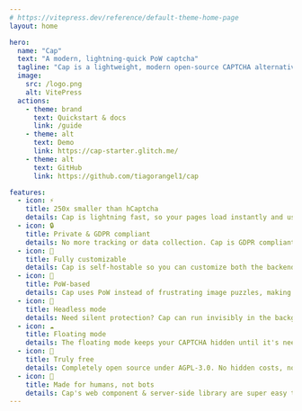```yaml
---
# https://vitepress.dev/reference/default-theme-home-page
layout: home

hero:
  name: "Cap"
  text: "A modern, lightning-quick PoW captcha"
  tagline: "Cap is a lightweight, modern open-source CAPTCHA alternative designed using SHA-256 PoW."
  image:
    src: /logo.png
    alt: VitePress
  actions:
    - theme: brand
      text: Quickstart & docs
      link: /guide
    - theme: alt
      text: Demo
      link: https://cap-starter.glitch.me/
    - theme: alt
      text: GitHub
      link: https://github.com/tiagorangel1/cap

features:
  - icon: ⚡️
    title: 250x smaller than hCaptcha
    details: Cap is lightning fast, so your pages load instantly and users don't wait around
  - icon: 🔒️
    title: Private & GDPR compliant
    details: No more tracking or data collection. Cap is GDPR compliant and keeps your users' data private
  - icon: 🌈
    title: Fully customizable
    details: Cap is self-hostable so you can customize both the backend & frontend — or you can just use CSS variables
  - icon: 🤖
    title: PoW-based
    details: Cap uses PoW instead of frustrating image puzzles, making it easier for humans and harder for bots
  - icon: 💨
    title: Headless mode
    details: Need silent protection? Cap can run invisibly in the background without any user interface
  - icon: ☁️
    title: Floating mode
    details: The floating mode keeps your CAPTCHA hidden until it's needed, creating a smoother experience
  - icon: 🌳
    title: Truly free
    details: Completely open source under AGPL-3.0. No hidden costs, no premium features, no surprises and completely FOSS
  - icon: 🧑
    title: Made for humans, not bots
    details: Cap's web component & server-side library are super easy to integrate into your website
---
```


